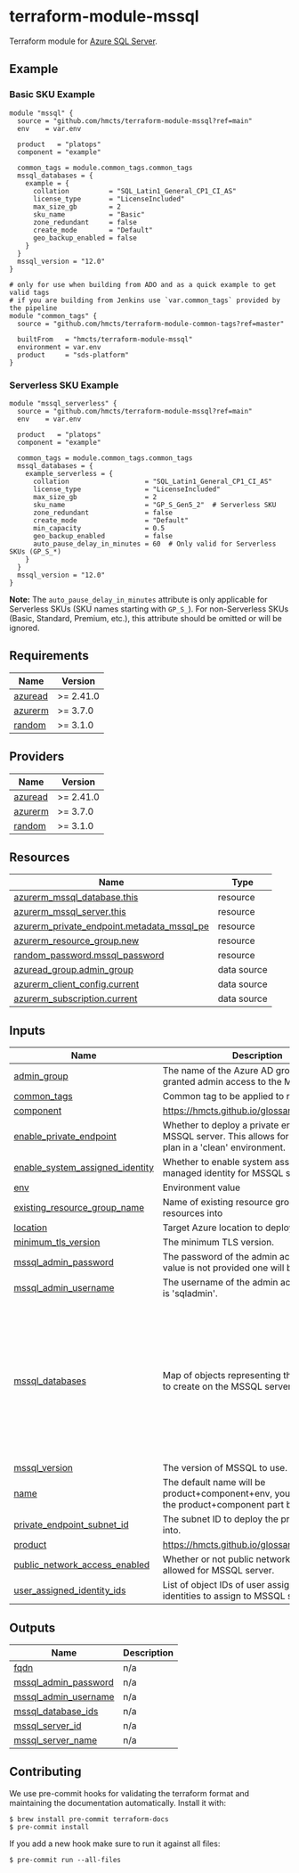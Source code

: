 # terraform-module-mssql

Terraform module for [Azure SQL Server](https://azure.microsoft.com/en-gb/products/azure-sql/).

## Example

### Basic SKU Example

```hcl
module "mssql" {
  source = "github.com/hmcts/terraform-module-mssql?ref=main"
  env    = var.env

  product   = "platops"
  component = "example"

  common_tags = module.common_tags.common_tags
  mssql_databases = {
    example = {
      collation          = "SQL_Latin1_General_CP1_CI_AS"
      license_type       = "LicenseIncluded"
      max_size_gb        = 2
      sku_name           = "Basic"
      zone_redundant     = false
      create_mode        = "Default"
      geo_backup_enabled = false
    }
  }
  mssql_version = "12.0"
}

# only for use when building from ADO and as a quick example to get valid tags
# if you are building from Jenkins use `var.common_tags` provided by the pipeline
module "common_tags" {
  source = "github.com/hmcts/terraform-module-common-tags?ref=master"

  builtFrom   = "hmcts/terraform-module-mssql"
  environment = var.env
  product     = "sds-platform"
}
```

### Serverless SKU Example

```hcl
module "mssql_serverless" {
  source = "github.com/hmcts/terraform-module-mssql?ref=main"
  env    = var.env

  product   = "platops"
  component = "example"

  common_tags = module.common_tags.common_tags
  mssql_databases = {
    example_serverless = {
      collation                   = "SQL_Latin1_General_CP1_CI_AS"
      license_type                = "LicenseIncluded"
      max_size_gb                 = 2
      sku_name                    = "GP_S_Gen5_2"  # Serverless SKU
      zone_redundant              = false
      create_mode                 = "Default"
      min_capacity                = 0.5
      geo_backup_enabled          = false
      auto_pause_delay_in_minutes = 60  # Only valid for Serverless SKUs (GP_S_*)
    }
  }
  mssql_version = "12.0"
}
```

**Note:** The `auto_pause_delay_in_minutes` attribute is only applicable for Serverless SKUs (SKU names starting with `GP_S_`). For non-Serverless SKUs (Basic, Standard, Premium, etc.), this attribute should be omitted or will be ignored.

<!-- BEGIN_TF_DOCS -->
## Requirements

| Name | Version |
|------|---------|
| <a name="requirement_azuread"></a> [azuread](#requirement\_azuread) | >= 2.41.0 |
| <a name="requirement_azurerm"></a> [azurerm](#requirement\_azurerm) | >= 3.7.0 |
| <a name="requirement_random"></a> [random](#requirement\_random) | >= 3.1.0 |

## Providers

| Name | Version |
|------|---------|
| <a name="provider_azuread"></a> [azuread](#provider\_azuread) | >= 2.41.0 |
| <a name="provider_azurerm"></a> [azurerm](#provider\_azurerm) | >= 3.7.0 |
| <a name="provider_random"></a> [random](#provider\_random) | >= 3.1.0 |

## Resources

| Name | Type |
|------|------|
| [azurerm_mssql_database.this](https://registry.terraform.io/providers/hashicorp/azurerm/latest/docs/resources/mssql_database) | resource |
| [azurerm_mssql_server.this](https://registry.terraform.io/providers/hashicorp/azurerm/latest/docs/resources/mssql_server) | resource |
| [azurerm_private_endpoint.metadata_mssql_pe](https://registry.terraform.io/providers/hashicorp/azurerm/latest/docs/resources/private_endpoint) | resource |
| [azurerm_resource_group.new](https://registry.terraform.io/providers/hashicorp/azurerm/latest/docs/resources/resource_group) | resource |
| [random_password.mssql_password](https://registry.terraform.io/providers/hashicorp/random/latest/docs/resources/password) | resource |
| [azuread_group.admin_group](https://registry.terraform.io/providers/hashicorp/azuread/latest/docs/data-sources/group) | data source |
| [azurerm_client_config.current](https://registry.terraform.io/providers/hashicorp/azurerm/latest/docs/data-sources/client_config) | data source |
| [azurerm_subscription.current](https://registry.terraform.io/providers/hashicorp/azurerm/latest/docs/data-sources/subscription) | data source |

## Inputs

| Name | Description | Type | Default | Required |
|------|-------------|------|---------|:--------:|
| <a name="input_admin_group"></a> [admin\_group](#input\_admin\_group) | The name of the Azure AD group that will be granted admin access to the MSSQL server. | `string` | `null` | no |
| <a name="input_common_tags"></a> [common\_tags](#input\_common\_tags) | Common tag to be applied to resources | `map(string)` | n/a | yes |
| <a name="input_component"></a> [component](#input\_component) | https://hmcts.github.io/glossary/#component | `string` | n/a | yes |
| <a name="input_enable_private_endpoint"></a> [enable\_private\_endpoint](#input\_enable\_private\_endpoint) | Whether to deploy a private endpoint for the MSSQL server. This allows for a terraform plan in a 'clean' environment. | `bool` | `false` | no |
| <a name="input_enable_system_assigned_identity"></a> [enable\_system\_assigned\_identity](#input\_enable\_system\_assigned\_identity) | Whether to enable system assigned managed identity for MSSQL server. | `bool` | `true` | no |
| <a name="input_env"></a> [env](#input\_env) | Environment value | `string` | n/a | yes |
| <a name="input_existing_resource_group_name"></a> [existing\_resource\_group\_name](#input\_existing\_resource\_group\_name) | Name of existing resource group to deploy resources into | `string` | `null` | no |
| <a name="input_location"></a> [location](#input\_location) | Target Azure location to deploy the resource | `string` | `"UK South"` | no |
| <a name="input_minimum_tls_version"></a> [minimum\_tls\_version](#input\_minimum\_tls\_version) | The minimum TLS version. | `string` | `"1.2"` | no |
| <a name="input_mssql_admin_password"></a> [mssql\_admin\_password](#input\_mssql\_admin\_password) | The password of the admin account, if a value is not provided one will be generated. | `string` | `null` | no |
| <a name="input_mssql_admin_username"></a> [mssql\_admin\_username](#input\_mssql\_admin\_username) | The username of the admin account, default is 'sqladmin'. | `string` | `"sqladmin"` | no |
| <a name="input_mssql_databases"></a> [mssql\_databases](#input\_mssql\_databases) | Map of objects representing the databases to create on the MSSQL server. | <pre>map(object({<br/>    collation                   = optional(string)<br/>    license_type                = optional(string, "LicenseIncluded")<br/>    max_size_gb                 = optional(number, 1)<br/>    sku_name                    = optional(string, "Basic")<br/>    zone_redundant              = optional(bool, false)<br/>    create_mode                 = optional(string, "Default")<br/>    min_capacity                = optional(number)<br/>    geo_backup_enabled          = optional(bool, false)<br/>    auto_pause_delay_in_minutes = optional(number, -1)<br/>  }))</pre> | `{}` | no |
| <a name="input_mssql_version"></a> [mssql\_version](#input\_mssql\_version) | The version of MSSQL to use. | `string` | `"12.0"` | no |
| <a name="input_name"></a> [name](#input\_name) | The default name will be product+component+env, you can override the product+component part by setting this | `string` | `null` | no |
| <a name="input_private_endpoint_subnet_id"></a> [private\_endpoint\_subnet\_id](#input\_private\_endpoint\_subnet\_id) | The subnet ID to deploy the private endpoint into. | `string` | `null` | no |
| <a name="input_product"></a> [product](#input\_product) | https://hmcts.github.io/glossary/#product | `string` | n/a | yes |
| <a name="input_public_network_access_enabled"></a> [public\_network\_access\_enabled](#input\_public\_network\_access\_enabled) | Whether or not public network access is allowed for MSSQL server. | `bool` | `false` | no |
| <a name="input_user_assigned_identity_ids"></a> [user\_assigned\_identity\_ids](#input\_user\_assigned\_identity\_ids) | List of object IDs of user assigned managed identities to assign to MSSQL server. | `list(string)` | `[]` | no |

## Outputs

| Name | Description |
|------|-------------|
| <a name="output_fqdn"></a> [fqdn](#output\_fqdn) | n/a |
| <a name="output_mssql_admin_password"></a> [mssql\_admin\_password](#output\_mssql\_admin\_password) | n/a |
| <a name="output_mssql_admin_username"></a> [mssql\_admin\_username](#output\_mssql\_admin\_username) | n/a |
| <a name="output_mssql_database_ids"></a> [mssql\_database\_ids](#output\_mssql\_database\_ids) | n/a |
| <a name="output_mssql_server_id"></a> [mssql\_server\_id](#output\_mssql\_server\_id) | n/a |
| <a name="output_mssql_server_name"></a> [mssql\_server\_name](#output\_mssql\_server\_name) | n/a |
<!-- END_TF_DOCS -->

## Contributing

We use pre-commit hooks for validating the terraform format and maintaining the documentation automatically.
Install it with:

```shell
$ brew install pre-commit terraform-docs
$ pre-commit install
```

If you add a new hook make sure to run it against all files:
```shell
$ pre-commit run --all-files
```


